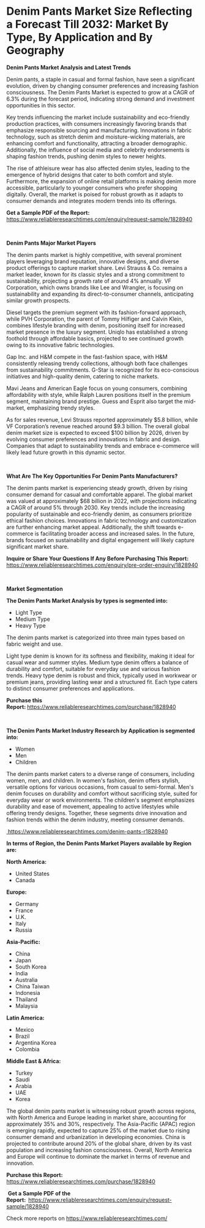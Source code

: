 <p><h1>Denim Pants Market Size Reflecting a Forecast Till 2032: Market By Type, By Application and By Geography</h1></p><p><strong>Denim Pants Market Analysis and Latest Trends</strong></p>
<p><p>Denim pants, a staple in casual and formal fashion, have seen a significant evolution, driven by changing consumer preferences and increasing fashion consciousness. The Denim Pants Market is expected to grow at a CAGR of 6.3% during the forecast period, indicating strong demand and investment opportunities in this sector.</p><p>Key trends influencing the market include sustainability and eco-friendly production practices, with consumers increasingly favoring brands that emphasize responsible sourcing and manufacturing. Innovations in fabric technology, such as stretch denim and moisture-wicking materials, are enhancing comfort and functionality, attracting a broader demographic. Additionally, the influence of social media and celebrity endorsements is shaping fashion trends, pushing denim styles to newer heights.</p><p>The rise of athleisure wear has also affected denim styles, leading to the emergence of hybrid designs that cater to both comfort and style. Furthermore, the expansion of online retail platforms is making denim more accessible, particularly to younger consumers who prefer shopping digitally. Overall, the market is poised for robust growth as it adapts to consumer demands and integrates modern trends into its offerings.</p></p>
<p><strong>Get a Sample PDF of the Report:&nbsp;</strong> <a href="https://www.reliableresearchtimes.com/enquiry/request-sample/1828940?utm_campaign=2006&utm_medium=2&utm_source=Github&utm_content=ia&utm_term=04042025&utm_id=denim-pants">https://www.reliableresearchtimes.com/enquiry/request-sample/1828940</a></p>
<p>&nbsp;</p>
<p><strong>Denim Pants Major Market Players</strong></p>
<p><p>The denim pants market is highly competitive, with several prominent players leveraging brand reputation, innovative designs, and diverse product offerings to capture market share. Levi Strauss & Co. remains a market leader, known for its classic styles and a strong commitment to sustainability, projecting a growth rate of around 4% annually. VF Corporation, which owns brands like Lee and Wrangler, is focusing on sustainability and expanding its direct-to-consumer channels, anticipating similar growth prospects.</p><p>Diesel targets the premium segment with its fashion-forward approach, while PVH Corporation, the parent of Tommy Hilfiger and Calvin Klein, combines lifestyle branding with denim, positioning itself for increased market presence in the luxury segment. Uniqlo has established a strong foothold through affordable basics, projected to see continued growth owing to its innovative fabric technologies.</p><p>Gap Inc. and H&M compete in the fast-fashion space, with H&M consistently releasing trendy collections, although both face challenges from sustainability commitments. G-Star is recognized for its eco-conscious initiatives and high-quality denim, catering to niche markets.</p><p>Mavi Jeans and American Eagle focus on young consumers, combining affordability with style, while Ralph Lauren positions itself in the premium segment, maintaining brand prestige. Guess and Esprit also target the mid-market, emphasizing trendy styles. </p><p>As for sales revenue, Levi Strauss reported approximately $5.8 billion, while VF Corporation’s revenue reached around $9.3 billion. The overall global denim market size is expected to exceed $100 billion by 2026, driven by evolving consumer preferences and innovations in fabric and design. Companies that adapt to sustainability trends and embrace e-commerce will likely lead future growth in this dynamic sector.</p></p>
<p>&nbsp;</p>
<p><strong>What Are The Key Opportunities For Denim Pants Manufacturers?</strong></p>
<p><p>The denim pants market is experiencing steady growth, driven by rising consumer demand for casual and comfortable apparel. The global market was valued at approximately $68 billion in 2022, with projections indicating a CAGR of around 5% through 2030. Key trends include the increasing popularity of sustainable and eco-friendly denim, as consumers prioritize ethical fashion choices. Innovations in fabric technology and customization are further enhancing market appeal. Additionally, the shift towards e-commerce is facilitating broader access and increased sales. In the future, brands focused on sustainability and digital engagement will likely capture significant market share.</p></p>
<p><strong>Inquire or Share Your Questions If Any Before Purchasing This Report:</strong> <a href="https://www.reliableresearchtimes.com/enquiry/pre-order-enquiry/1828940?utm_campaign=2006&utm_medium=2&utm_source=Github&utm_content=ia&utm_term=04042025&utm_id=denim-pants">https://www.reliableresearchtimes.com/enquiry/pre-order-enquiry/1828940</a></p>
<p>&nbsp;</p>
<p><strong>Market Segmentation</strong></p>
<p><strong>The Denim Pants Market Analysis by types is segmented into:</strong></p>
<p><ul><li>Light Type</li><li>Medium Type</li><li>Heavy Type</li></ul></p>
<p><p>The denim pants market is categorized into three main types based on fabric weight and use. </p><p>Light type denim is known for its softness and flexibility, making it ideal for casual wear and summer styles. Medium type denim offers a balance of durability and comfort, suitable for everyday use and various fashion trends. Heavy type denim is robust and thick, typically used in workwear or premium jeans, providing lasting wear and a structured fit. Each type caters to distinct consumer preferences and applications.</p></p>
<p><strong>Purchase this Report:&nbsp;</strong><a href="https://www.reliableresearchtimes.com/purchase/1828940?utm_campaign=2006&utm_medium=2&utm_source=Github&utm_content=ia&utm_term=04042025&utm_id=denim-pants">https://www.reliableresearchtimes.com/purchase/1828940</a></p>
<p>&nbsp;</p>
<p><strong>The Denim Pants Market Industry Research by Application is segmented into:</strong></p>
<p><ul><li>Women</li><li>Men</li><li>Children</li></ul></p>
<p><p>The denim pants market caters to a diverse range of consumers, including women, men, and children. In women's fashion, denim offers stylish, versatile options for various occasions, from casual to semi-formal. Men's denim focuses on durability and comfort without sacrificing style, suited for everyday wear or work environments. The children's segment emphasizes durability and ease of movement, appealing to active lifestyles while offering trendy designs. Together, these segments drive innovation and fashion trends within the denim industry, meeting consumer demands.</p></p>
<p><a href="https://www.reliableresearchtimes.com/denim-pants-r1828940?utm_campaign=2006&utm_medium=2&utm_source=Github&utm_content=ia&utm_term=04042025&utm_id=denim-pants">&nbsp;https://www.reliableresearchtimes.com/denim-pants-r1828940</a></p>
<p><strong>In terms of Region, the Denim Pants Market Players available by Region are:</strong></p>
<p>
    <p> <strong> North America: </strong>
        <ul>
            <li>United States</li>
            <li>Canada</li>
        </ul>
        </p> 
    <p> <strong> Europe: </strong>
        <ul>
            <li>Germany</li>
            <li>France</li>
            <li>U.K.</li>
            <li>Italy</li>
            <li>Russia</li>
        </ul>
        </p> 
    <p> <strong> Asia-Pacific: </strong>
        <ul>
            <li>China</li>
            <li>Japan</li>
            <li>South Korea</li>
            <li>India</li>
            <li>Australia</li>
            <li>China Taiwan</li>
            <li>Indonesia</li>
            <li>Thailand</li>
            <li>Malaysia</li>
        </ul>
        </p> 
    <p> <strong> Latin America: </strong>
        <ul>
            <li>Mexico</li>
            <li>Brazil</li>
            <li>Argentina Korea</li>
            <li>Colombia</li>
        </ul>
        </p> 
    <p> <strong> Middle East & Africa: </strong>
        <ul>
            <li>Turkey</li>
            <li>Saudi</li>
            <li>Arabia</li>
            <li>UAE</li>
            <li>Korea</li>
        </ul>
    </p>
    </p>
<p><p>The global denim pants market is witnessing robust growth across regions, with North America and Europe leading in market share, accounting for approximately 35% and 30%, respectively. The Asia-Pacific (APAC) region is emerging rapidly, expected to capture 25% of the market due to rising consumer demand and urbanization in developing economies. China is projected to contribute around 20% of the global share, driven by its vast population and increasing fashion consciousness. Overall, North America and Europe will continue to dominate the market in terms of revenue and innovation.</p></p>
<p><strong>Purchase this Report: </strong><a href="https://www.reliableresearchtimes.com/purchase/1828940?utm_campaign=2006&utm_medium=2&utm_source=Github&utm_content=ia&utm_term=04042025&utm_id=denim-pants">https://www.reliableresearchtimes.com/purchase/1828940</a></p>
<p>&nbsp;<strong>Get a Sample PDF of the Report:&nbsp;&nbsp;</strong><a href="https://www.reliableresearchtimes.com/enquiry/request-sample/1828940?utm_campaign=2006&utm_medium=2&utm_source=Github&utm_content=ia&utm_term=04042025&utm_id=denim-pants">https://www.reliableresearchtimes.com/enquiry/request-sample/1828940</a></p>
<p><strong></strong></p>
<p>Check more reports on <a href="https://www.reliableresearchtimes.com/?utm_campaign=2006&utm_medium=2&utm_source=Github&utm_content=ia&utm_term=04042025&utm_id=denim-pants">https://www.reliableresearchtimes.com/</a></p>